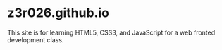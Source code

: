 # z3r026.github.io
This site is for learning HTML5, CSS3, and JavaScript for a web fronted development class.
